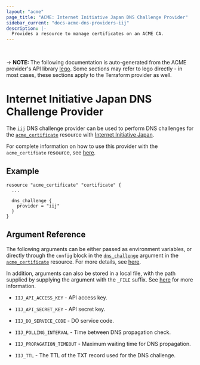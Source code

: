 ```yaml
---
layout: "acme"
page_title: "ACME: Internet Initiative Japan DNS Challenge Provider"
sidebar_current: "docs-acme-dns-providers-iij"
description: |-
  Provides a resource to manage certificates on an ACME CA.
---
```

<br>

-> **NOTE:** The following documentation is auto-generated from the
ACME provider's API library [lego](https://go-acme.github.io/lego/).
Some sections may refer to lego directly - in most cases, these
sections apply to the Terraform provider as well.

# Internet Initiative Japan DNS Challenge Provider

The `iij` DNS challenge provider can be used to perform DNS challenges for
the [`acme_certificate`][resource-acme-certificate] resource with
[Internet Initiative Japan](https://www.iij.ad.jp/en/).

[resource-acme-certificate]: /docs/providers/acme/r/certificate.html

For complete information on how to use this provider with the `acme_certifiate`
resource, see [here][resource-acme-certificate-dns-challenges].

[resource-acme-certificate-dns-challenges]: /docs/providers/acme/r/certificate.html#using-dns-challenges

## Example

```hcl
resource "acme_certificate" "certificate" {
  ...

  dns_challenge {
    provider = "iij"
  }
}
```
## Argument Reference

The following arguments can be either passed as environment variables, or
directly through the `config` block in the
[`dns_challenge`][resource-acme-certificate-dns-challenge-arg] argument in the
[`acme_certificate`][resource-acme-certificate] resource. For more details, see
[here][resource-acme-certificate-dns-challenges].

[resource-acme-certificate-dns-challenge-arg]: /docs/providers/acme/r/certificate.html#dns_challenge

In addition, arguments can also be stored in a local file, with the path
supplied by supplying the argument with the `_FILE` suffix. See
[here][acme-certificate-file-arg-example] for more information.

[acme-certificate-file-arg-example]: /docs/providers/acme/r/certificate.html#using-variable-files-for-provider-arguments

* `IIJ_API_ACCESS_KEY` - API access key.
* `IIJ_API_SECRET_KEY` - API secret key.
* `IIJ_DO_SERVICE_CODE` - DO service code.

* `IIJ_POLLING_INTERVAL` - Time between DNS propagation check.
* `IIJ_PROPAGATION_TIMEOUT` - Maximum waiting time for DNS propagation.
* `IIJ_TTL` - The TTL of the TXT record used for the DNS challenge.



